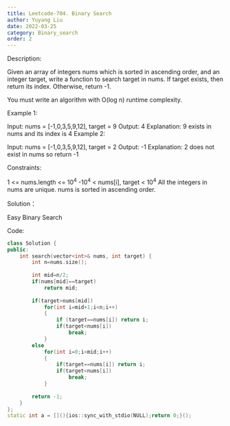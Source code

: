 ```yaml
---
title: Leetcode-704. Binary Search
author: Yuyang Liu
date: 2022-03-25
category: Binary_search
order: 2
---
```


Description:


Given an array of integers nums which is sorted in ascending order, and an integer target, write a function to search target in nums. If target exists, then return its index. Otherwise, return -1.

You must write an algorithm with O(log n) runtime complexity.

 

Example 1:

Input: nums = [-1,0,3,5,9,12], target = 9
Output: 4
Explanation: 9 exists in nums and its index is 4
Example 2:

Input: nums = [-1,0,3,5,9,12], target = 2
Output: -1
Explanation: 2 does not exist in nums so return -1
 

Constraints:

1 <= nums.length <= 10<sup>4</sup>
-10<sup>4</sup> < nums[i], target < 10<sup>4</sup>
All the integers in nums are unique.
nums is sorted in ascending order.

Solution：

Easy Binary Search


Code: 

``` c++
class Solution {
public:
    int search(vector<int>& nums, int target) {
        int n=nums.size();
        
        int mid=n/2;
        if(nums[mid]==target)
            return mid;
        
        if(target>nums[mid])
            for(int i=mid+1;i<n;i++)
            {
                if (target==nums[i]) return i;
                if(target<nums[i])
                    break;
            }
        else
            for(int i=0;i<mid;i++)
            {
                if(target==nums[i]) return i;
                if(target<nums[i])
                    break;
            }
        
        return -1;
    }
};
static int a = [](){ios::sync_with_stdio(NULL);return 0;}();
```
